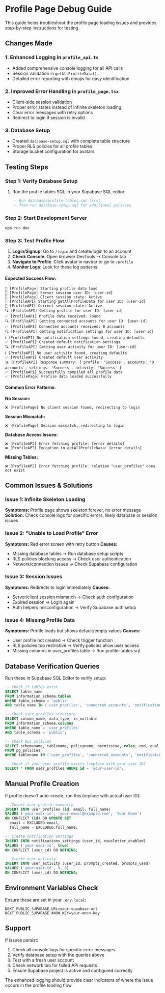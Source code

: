 # Profile Page Debug Guide

This guide helps troubleshoot the profile page loading issues and provides step-by-step instructions for testing.

## Changes Made

### 1. Enhanced Logging in `profile_api.ts`
- Added comprehensive console logging for all API calls
- Session validation in `getAllProfileData()`
- Detailed error reporting with emojis for easy identification

### 2. Improved Error Handling in `profile_page.tsx`
- Client-side session validation
- Proper error states instead of infinite skeleton loading
- Clear error messages with retry options
- Redirect to login if session is invalid

### 3. Database Setup
- Created `database-setup.sql` with complete table structure
- Proper RLS policies for all profile tables
- Storage bucket configuration for avatars

## Testing Steps

### Step 1: Verify Database Setup
1. Run the profile tables SQL in your Supabase SQL editor:
   ```sql
   -- Run database/profile-tables.sql first
   -- Then run database-setup.sql for additional policies
   ```

### Step 2: Start Development Server
```bash
npm run dev
```

### Step 3: Test Profile Flow
1. **Login/Signup**: Go to `/login` and create/login to an account
2. **Check Console**: Open browser DevTools → Console tab
3. **Navigate to Profile**: Click avatar in navbar or go to `/profile`
4. **Monitor Logs**: Look for these log patterns:

#### Expected Success Flow:
```
🚀 [ProfilePage] Starting profile data load
🔐 [ProfilePage] Server session user ID: [user-id]
🔐 [ProfilePage] Client session state: Active
🚀 [ProfileAPI] Starting getAllProfileData for user ID: [user-id]
🔐 [ProfileAPI] Current session state: Active
🔍 [ProfileAPI] Getting profile for user ID: [user-id]
✅ [ProfileAPI] Profile data received: Found
🔍 [ProfileAPI] Getting connected accounts for user ID: [user-id]
✅ [ProfileAPI] Connected accounts received: 0 accounts
🔍 [ProfileAPI] Getting notification settings for user ID: [user-id]
ℹ️ [ProfileAPI] No notification settings found, creating defaults
✅ [ProfileAPI] Created default notification settings
🔍 [ProfileAPI] Getting user activity for user ID: [user-id]
ℹ️ [ProfileAPI] No user activity found, creating defaults
✅ [ProfileAPI] Created default user activity
📊 [ProfileAPI] Response summary: { profile: 'Success', accounts: '0 accounts', settings: 'Success', activity: 'Success' }
✅ [ProfileAPI] Successfully compiled all profile data
✅ [ProfilePage] Profile data loaded successfully
```

#### Common Error Patterns:

**No Session:**
```
❌ [ProfilePage] No client session found, redirecting to login
```

**Session Mismatch:**
```
❌ [ProfilePage] Session mismatch, redirecting to login
```

**Database Access Issues:**
```
❌ [ProfileAPI] Error fetching profile: [error details]
❌ [ProfileAPI] Exception in getAllProfileData: [error details]
```

**Missing Tables:**
```
❌ [ProfileAPI] Error fetching profile: relation "user_profiles" does not exist
```

## Common Issues & Solutions

### Issue 1: Infinite Skeleton Loading
**Symptoms:** Profile page shows skeleton forever, no error message
**Solution:** Check console logs for specific errors, likely database or session issues

### Issue 2: "Unable to Load Profile" Error
**Symptoms:** Red error screen with retry button
**Causes:**
- Missing database tables → Run database setup scripts
- RLS policies blocking access → Check user authentication
- Network/connection issues → Check Supabase configuration

### Issue 3: Session Issues
**Symptoms:** Redirects to login immediately
**Causes:**
- Server/client session mismatch → Check auth configuration
- Expired session → Login again
- Auth helpers misconfiguration → Verify Supabase auth setup

### Issue 4: Missing Profile Data
**Symptoms:** Profile loads but shows default/empty values
**Causes:**
- User profile not created → Check trigger function
- RLS policies too restrictive → Verify policies allow user access
- Missing columns in user_profiles table → Run profile-tables.sql

## Database Verification Queries

Run these in Supabase SQL Editor to verify setup:

```sql
-- Check if tables exist
SELECT table_name 
FROM information_schema.tables 
WHERE table_schema = 'public' 
AND table_name IN ('user_profiles', 'connected_accounts', 'notifications_settings', 'user_activity');

-- Check user_profiles structure
SELECT column_name, data_type, is_nullable 
FROM information_schema.columns 
WHERE table_name = 'user_profiles' 
AND table_schema = 'public';

-- Check RLS policies
SELECT schemaname, tablename, policyname, permissive, roles, cmd, qual
FROM pg_policies 
WHERE tablename IN ('user_profiles', 'connected_accounts', 'notifications_settings', 'user_activity');

-- Check if your user profile exists (replace with your user ID)
SELECT * FROM user_profiles WHERE id = 'your-user-id';
```

## Manual Profile Creation

If profile doesn't auto-create, run this (replace with actual user ID):

```sql
-- Insert user profile manually
INSERT INTO user_profiles (id, email, full_name)
VALUES ('your-user-id', 'your-email@example.com', 'Your Name')
ON CONFLICT (id) DO UPDATE SET
  email = EXCLUDED.email,
  full_name = EXCLUDED.full_name;

-- Create notification settings
INSERT INTO notifications_settings (user_id, newsletter_enabled)
VALUES ('your-user-id', true)
ON CONFLICT (user_id) DO NOTHING;

-- Create user activity
INSERT INTO user_activity (user_id, prompts_created, prompts_used)
VALUES ('your-user-id', 0, 0)
ON CONFLICT (user_id) DO NOTHING;
```

## Environment Variables Check

Ensure these are set in your `.env.local`:
```
NEXT_PUBLIC_SUPABASE_URL=your-supabase-url
NEXT_PUBLIC_SUPABASE_ANON_KEY=your-anon-key
```

## Support

If issues persist:
1. Check all console logs for specific error messages
2. Verify database setup with the queries above
3. Test with a fresh user account
4. Check network tab for failed API requests
5. Ensure Supabase project is active and configured correctly

The enhanced logging should provide clear indicators of where the issue occurs in the profile loading flow.